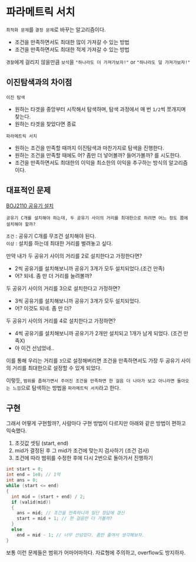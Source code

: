 # 파라메트릭 서치
`최적화 문제`를 `결정 문제`로 바꾸는 알고리즘이다.

- 조건을 만족하면서도 최대한 많이 가져갈 수 있는 방법
- 조건을 만족하면서도 최대한 적게 가져갈 수 있는 방법

`경찰`에게 걸리지 않을만큼 `보석`을 `"하나라도 더 가져가보자!"` or `"하나라도 덜 가져가보자!"`

## 이진탐색과의 차이점
`이진 탐색`
- 원하는 타겟을 중앙부터 시작해서 탐색하며, 탐색 과정에서 매 번 `1/2`씩 쪼개지며 찾는다.
- 원하는 타겟을 찾았다면 종료

`파라메트릭 서치`
- 원하는 조건을 만족할 때까지 이진탐색과 마찬가지로 탐색을 진행한다.
- 원하는 조건을 만족할 때에도 어? 좀만 더 넣어볼까? 들어가볼까? 를 시도한다.
- 조건을 만족하면서도 최대한의 이익을 최소한의 이익을 추구하는 방식의 알고리즘이다.

## 대표적인 문제
[BOJ2110 공유기 설치](https://www.acmicpc.net/problem/2110)

`공유기 C개를 설치해야 하는데, 두 공유기 사이의 거리를 최대한으로 하려면 어느 정도 쯤에 설치해야 할까?`

`조건` : 공유기 C개를 무조건 설치해야 된다. <br>
`이상` : 설치를 하는데 최대한 거리를 벌려놓고 싶다. <br>

만약 내가 두 공유기 사이의 거리를 2로 설치한다고 가정한다면?
- 2씩 공유기를 설치해보니까 공유기 3개가 모두 설치되었다.(조건 만족)
- 어? 되네. 좀 만 더 거리를 늘려볼까?

두 공유기 사이의 거리를 3으로 설치한다고 가정하면?
- 3씩 공유기를 설치해보니까 공유기 3개가 모두 설치되었다.
- 어? 이것도 되네. 좀 만 더?

두 공유기 사이의 거리를 4로 설치한다고 가정하면?
- 4씩 공유기를 설치해보니까 공유기가 2개만 설치되고 1개가 남게 되었다. (조건 만족X)
- 아 이건 선넘었네..

이를 통해 우리는 거리를 `3`으로 설정해버리면 조건을 만족하면서도 가장 두 공유기 사이의 거리를 최대한으로 설정할 수 있게 되었다.

이렇듯, `범위를 좁혀가면서 주어진 조건을 만족하면 한 걸음 더 나아가 보고 아니라면 돌아오는 느낌`으로 탐색하는 방법을 `파라메트릭 서치`라고 한다.

## 구현
그래서 어떻게 구현할까?, 사람마다 구현 방법이 다르지만 아래와 같은 방법이 편하고 익숙했다.

1. 초깃값 셋팅 (start, end)
2. mid가 결정된 후 그 mid가 조건에 맞는지 검사하기 (조건 검사)
3. 조건에 따라 범위를 수정한 후에 다시 2번으로 돌아가서 진행하기
```cpp
int start = 0;
int end = 1e8; // 1억
int ans = 0;
while (start <= end)
{
  int mid = (start + end) / 2;
  if (valid(mid))
  {
    ans = mid; // 조건을 만족하니까 일단 정답에 갱신
    start = mid + 1; // 한 걸음만 더 가볼까?
  }
  else
    end = mid - 1; // 너무 선넘었다. 좀만 줄여서 생각해보자.
}
```
보통 이런 문제들은 범위가 어마어마하다. 자료형에 주의하고, overflow도 방지하자.
